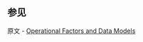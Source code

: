## 参见

原文 - [Operational Factors and Data Models]( https://docs.mongodb.com/manual/core/data-model-operations/ )


